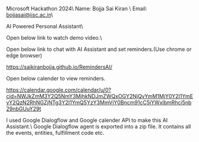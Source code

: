 Microsoft Hackathon 2024\\
Name: Bojja Sai Kiran \\
Email: bojjasai@iisc.ac.in\\

AI Powered Personal Assistant\\

Open below link to watch demo video.\\

Open below link to chat with AI Assistant and set reminders.(Use chrome or edge browser)

https://saikiranbojja.github.io/RemindersAI/

Open below calender to view reminders.

https://calendar.google.com/calendar/u/0?cid=NWJkZmM3Y2Q5NmY3MjhkNDJmZWQxOGY2NjQyYmM1MjY0Y2I1YmEyY2QzN2RhNGZjNTg3Y2I1YmQ5YzY3MmVjY0Bncm91cC5jYWxlbmRhci5nb29nbGUuY29t

I used Google Dialogflow and Google calender API to make this AI Assistant.\\
Google Dialogflow agent is exported into a zip file. It contains all the events, entities, fulfillment code etc.

